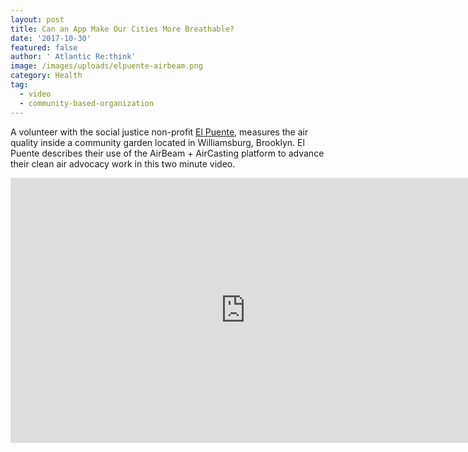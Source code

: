 ```yaml
---
layout: post
title: Can an App Make Our Cities More Breathable?
date: '2017-10-30'
featured: false
author: ' Atlantic Re:think'
image: /images/uploads/elpuente-airbeam.png
category: Health
tag:
  - video
  - community-based-organization
---
```

A volunteer with the social justice non-profit [El Puente](https://elpuente.us/), measures the air quality inside a community garden located in Williamsburg, Brooklyn. El Puente describes their use of the AirBeam + AirCasting platform to advance their clean air advocacy work in this two minute video.

<p><iframe width="752" height="424" src="https://www.youtube.com/embed/G6PEcwuVBEk?rel=0&amp;showinfo=0" frameborder="0" allowfullscreen></iframe></p>
